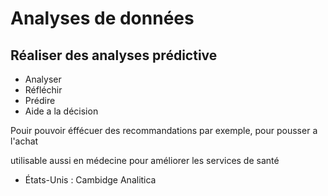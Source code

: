# Analyses de données

## Réaliser des analyses prédictive
* Analyser
* Réfléchir
* Prédire
* Aide a la décision

Pouir pouvoir éffécuer des recommandations par exemple, pour pousser a l'achat

utilisable aussi en médecine pour améliorer les services de santé

* États-Unis : Cambidge Analitica


